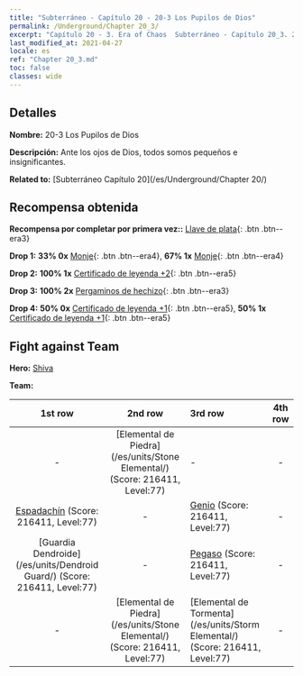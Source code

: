 ```yaml
---
title: "Subterráneo - Capítulo 20 - 20-3 Los Pupilos de Dios"
permalink: /Underground/Chapter 20_3/
excerpt: "Capítulo 20 - 3. Era of Chaos  Subterráneo - Capítulo 20_3. 20-3 Los Pupilos de Dios"
last_modified_at: 2021-04-27
locale: es
ref: "Chapter 20_3.md"
toc: false
classes: wide
---
```


## Detalles

 **Nombre:** 20-3 Los Pupilos de Dios

 **Descripción:** Ante los ojos de Dios, todos somos pequeños e insignificantes.

 **Related to:** [Subterráneo Capítulo 20](/es/Underground/Chapter 20/)

## Recompensa obtenida

 **Recompensa por completar por primera vez::** [Llave de plata](/ItemsES/con_693/){: .btn .btn--era3}

 **Drop 1:** **33% 0x** [Monje](/ItemsES/unt_194/){: .btn .btn--era4}, **67% 1x** [Monje](/ItemsES/unt_194/){: .btn .btn--era4}

 **Drop 2:** **100% 1x** [Certificado de leyenda +2](/ItemsES/mat_81/){: .btn .btn--era5}

 **Drop 3:** **100% 2x** [Pergaminos de hechizo](/ItemsES/con_694/){: .btn .btn--era3}

 **Drop 4:** **50% 0x** [Certificado de leyenda +1](/ItemsES/mat_74/){: .btn .btn--era5}, **50% 1x** [Certificado de leyenda +1](/ItemsES/mat_74/){: .btn .btn--era5}


## Fight against Team
 **Hero:** [Shiva](/es/heroes/Shiva/)

 **Team:**


  | 1st row | 2nd row | 3rd row | 4th row |
  |:----:|:----:|:----|:----:|
  | - | [Elemental de Piedra](/es/units/Stone Elemental/) (Score: 216411, Level:77)  | - | - |
  | [Espadachín](/es/units/Swordsman/) (Score: 216411, Level:77)  | - | [Genio](/es/units/Genie/) (Score: 216411, Level:77)  | - |
  | [Guardia Dendroide](/es/units/Dendroid Guard/) (Score: 216411, Level:77)  | - | [Pegaso](/es/units/Pegasus/) (Score: 216411, Level:77)  | - |
  | - | [Elemental de Piedra](/es/units/Stone Elemental/) (Score: 216411, Level:77)  | [Elemental de Tormenta](/es/units/Storm Elemental/) (Score: 216411, Level:77)  | - |


